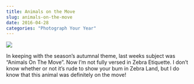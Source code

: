 ```yaml
---
title: Animals on the Move
slug: animals-on-the-move
date: 2016-04-28
categories: "Photograph Your Year"
---
```


<p><img src="http://res.cloudinary.com/dy6grlu8z/image/upload/v1558841917/yave8stcr971j9jf7iy9.jpg"/></p>
<p>In keeping with the season’s autumnal theme, last weeks subject was “Animals On The Move”. Now I’m not fully versed in Zebra Etiquette. I don’t know whether or not it’s rude to show your bum in Zebra Land, but I do know that this animal was definitely on the move!</p>









